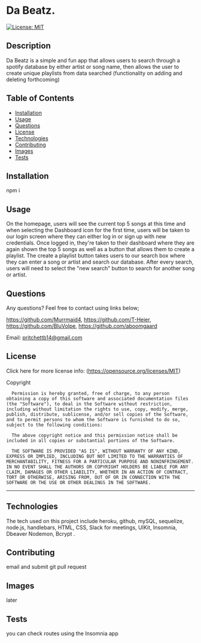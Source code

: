 # Da Beatz.

  [![License: MIT](https://img.shields.io/badge/License-MIT-yellow.svg)](https://opensource.org/licenses/MIT) 

## Description

Da Beatz is a simple and fun app that allows users to search through a spotify database by either artist or song name, then allows the user to create unique playlists from data searched (functionality on adding and deleting forthcoming) 

## Table of Contents 

  - [Installation](#installation)
  - [Usage](#usage)
  - [Questions](#questions)
  - [License](#license)
  - [Technologies](#technologies)
  - [Contributing](#contributing)
  - [Images](#images)
  - [Tests](#tests)

## Installation

npm i
 
## Usage
On the homepage, users will see the current top 5 songs at this time and when selecting the Dashboard icon for the first time, users will be taken to our login screen where they can either log in or sign up with new credentials. Once logged in, they're taken to their dashboard where they are again shown the top 5 songs as well as a button that allows them to create a playlist. The create a playlist button takes users to our search box where they can enter a song or artist and search our database. After every search, users will need to select the "new search" button to search for another song or artist.
 
## Questions
  Any questions? Feel free to contact using links below;

  https://github.com/Murrmaid4, https://github.com/T-Heier, https://github.com/BluVolpe, https://github.com/aboomgaard 
  
  Email: pritchettb14@gmail.com
  
## License
  Click here for more license info: (https://opensource.org/licenses/MIT)

   Copyright 

      Permission is hereby granted, free of charge, to any person obtaining a copy of this software and associated documentation files (the "Software"), to deal in the Software without restriction, including without limitation the rights to use, copy, modify, merge, publish, distribute, sublicense, and/or sell copies of the Software, and to permit persons to whom the Software is furnished to do so, subject to the following conditions:
      
      The above copyright notice and this permission notice shall be included in all copies or substantial portions of the Software.
      
      THE SOFTWARE IS PROVIDED "AS IS", WITHOUT WARRANTY OF ANY KIND, EXPRESS OR IMPLIED, INCLUDING BUT NOT LIMITED TO THE WARRANTIES OF MERCHANTABILITY, FITNESS FOR A PARTICULAR PURPOSE AND NONINFRINGEMENT. IN NO EVENT SHALL THE AUTHORS OR COPYRIGHT HOLDERS BE LIABLE FOR ANY CLAIM, DAMAGES OR OTHER LIABILITY, WHETHER IN AN ACTION OF CONTRACT, TORT OR OTHERWISE, ARISING FROM, OUT OF OR IN CONNECTION WITH THE SOFTWARE OR THE USE OR OTHER DEALINGS IN THE SOFTWARE.

  ---
  
## Technologies

The tech used on this project include heroku, github, mySQL, sequelize, node.js, handlebars, HTML, CSS, Slack for meetings, UIKit, Insomnia, Dbeaver Nodemon, Bcrypt  .

## Contributing
 email and submit git pull request

## Images
later
 
## Tests
 you can check routes using the Insomnia app 

 
